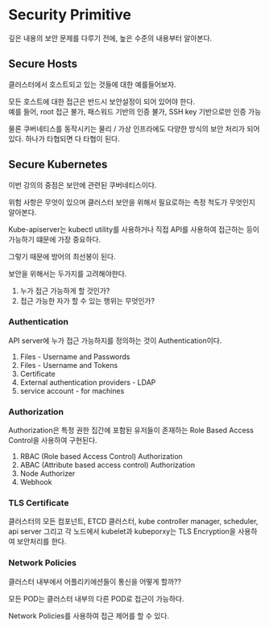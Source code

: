 # Security Primitive
깊은 내용의 보안 문제를 다루기 전에, 높은 수준의 내용부터 알아본다.

## Secure Hosts
클러스터에서 호스트되고 있는 것들에 대한 예를들어보자.

모든 호스트에 대한 접근은 반드시 보안설정이 되어 있어야 한다.  
예를 들어, root 접근 불가, 패스워드 기반의 인증 불가, SSH key 기반으로만 인증 가능

물론 쿠버네티스를 동작시키는 물리 / 가상 인프라에도 다양한 방식의 보안 처리가 되어 있다.
하나가 타협되면 다 타협이 된다.

## Secure Kubernetes
이번 강의의 중점은 보안에 관련된 쿠버네티스이다.

위험 사항은 무엇이 있으며 클러스터 보안을 위해서 필요로하는 측정 척도가 무엇인지 알아본다.

Kube-apiserver는 kubectl utility를 사용하거나 직접 API를 사용하여 접근하는 등이 가능하기 떄문에 가장 중요하다.

그렇기 때문에 방어의 최선봉이 된다.

보안을 위해서는 두가지를 고려해야한다.

1. 누가 접근 가능하게 할 것인가?
2. 접근 가능한 자가 할 수 있는 행위는 무엇인가?

### Authentication
API server에 누가 접근 가능하지를 정의하는 것이 Authentication이다.
1. Files - Username and Passwords
2. Files - Username and Tokens
3. Certificate
4. External authentication providers - LDAP
5. service account - for machines

### Authorization
Authorization은 특정 권한 집간에 포함된 유저들이 존재하는 Role Based Access Control을 사용하여 구현된다.
1. RBAC (Role based Access Control) Authorization
2. ABAC (Attribute based access control) Authorization
3. Node Authorizer
4. Webhook

### TLS Certificate
클러스터의 모든 컴포넌트, ETCD 클러스터, kube controller manager, scheduler, api server 그리고 각 노드에서 kubelet과 kubeporxy는 TLS Encryption을 사용하여 보안처리를 한다.

 
### Network Policies
클러스터 내부에서 어플리키에션들이 통신을 어떻게 할까??

모든 POD는 클러스터 내부의 다른 POD로 접근이 가능하다.

Network Policies를 사용하여 접근 제어를 할 수 있다.


 
